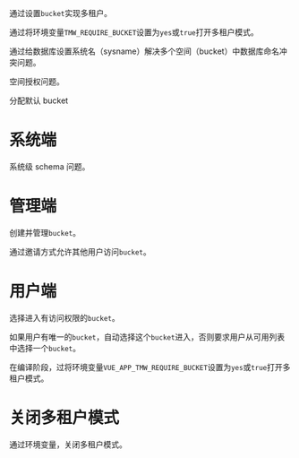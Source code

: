 通过设置`bucket`实现多租户。

通过将环境变量`TMW_REQUIRE_BUCKET`设置为`yes`或`true`打开多租户模式。

通过给数据库设置系统名（sysname）解决多个空间（bucket）中数据库命名冲突问题。

空间授权问题。

分配默认 bucket

# 系统端

系统级 schema 问题。

# 管理端

创建并管理`bucket`。

通过邀请方式允许其他用户访问`bucket`。

# 用户端

选择进入有访问权限的`bucket`。

如果用户有唯一的`bucket`，自动选择这个`bucket`进入，否则要求用户从可用列表中选择一个`bucket`。

在编译阶段，过将环境变量`VUE_APP_TMW_REQUIRE_BUCKET`设置为`yes`或`true`打开多租户模式。

# 关闭多租户模式

通过环境变量，关闭多租户模式。
